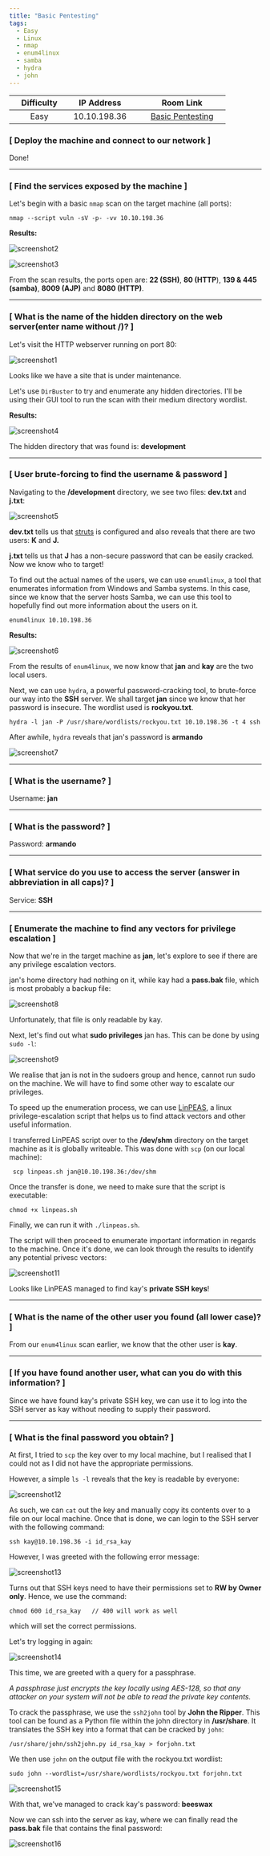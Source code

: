 ```yaml
---
title: "Basic Pentesting"
tags:
  - Easy
  - Linux
  - nmap
  - enum4linux
  - samba
  - hydra
  - john
---
```


|  | Difficulty |  |  IP Address   |  |  | Room Link |  |
|--| :--------: |--|:------------: |--|--| :--------:|--|
|  |   Easy     |  | 10.10.198.36  |  |  | [Basic Pentesting](https://tryhackme.com/room/basicpentestingjt) |  |

### [ Deploy the machine and connect to our network ]

Done!

---

### [ Find the services exposed by the machine ]

Let's begin with a basic `nmap` scan on the target machine (all ports):

```
nmap --script vuln -sV -p- -vv 10.10.198.36 
```

**Results:**

![screenshot2](../assets/images/basic_pentesting/screenshot2.png)

![screenshot3](../assets/images/basic_pentesting/screenshot3.png)

From the scan results, the ports open are: **22 (SSH)**, **80 (HTTP**), **139 & 445 (samba)**, **8009 (AJP)** and **8080 (HTTP)**.

---

### [ What is the name of the hidden directory on the web server(enter name without /)? ]

Let's visit the HTTP webserver running on port 80:

![screenshot1](../assets/images/basic_pentesting/screenshot1.png)

Looks like we have a site that is under maintenance.

Let's use `DirBuster` to try and enumerate any hidden directories. I'll be using their GUI tool to run the scan with their medium directory wordlist.

**Results:**

![screenshot4](../assets/images/basic_pentesting/screenshot4.png)

The hidden directory that was found is: **development**

---

### [ User brute-forcing to find the username & password ]

Navigating to the **/development** directory, we see two files: **dev.txt** and **j.txt**:

![screenshot5](../assets/images/basic_pentesting/screenshot5.png)

**dev.txt** tells us that [struts](https://struts.apache.org/) is configured and also reveals that there are two users: **K** and **J.** 

**j.txt** tells us that **J** has a non-secure password that can be easily cracked. Now we know who to target!

To find out the actual names of the users, we can use `enum4linux`, a tool that enumerates information from Windows and Samba systems. In this case, since we know that the server hosts Samba, we can use this tool to hopefully find out more information about the users on it.

```
enum4linux 10.10.198.36
```

**Results:**

![screenshot6](../assets/images/basic_pentesting/screenshot6.png)

From the results of `enum4linux`, we now know that **jan** and **kay** are the two local users.

Next, we can use `hydra`, a powerful password-cracking tool, to brute-force our way into the **SSH** server. We shall target **jan** since we know that her password is insecure. The wordlist used is **rockyou.txt**.

```
hydra -l jan -P /usr/share/wordlists/rockyou.txt 10.10.198.36 -t 4 ssh
```

After awhile, `hydra` reveals that jan's password is **armando**

![screenshot7](../assets/images/basic_pentesting/screenshot7.png)

---

### [ What is the username? ]

Username: **jan**

---

### [ What is the password? ]

Password: **armando**

---

### [ What service do you use to access the server (answer in abbreviation in all caps)? ]

Service: **SSH**

---

### [ Enumerate the machine to find any vectors for privilege escalation ]

Now that we're in the target machine as **jan**, let's explore to see if there are any privilege escalation vectors.

jan's home directory had nothing on it, while kay had a **pass.bak** file, which is most probably a backup file:

![screenshot8](../assets/images/basic_pentesting/screenshot8.png)

Unfortunately, that file is only readable by kay. 

Next, let's find out what **sudo privileges** jan has. This can be done by using `sudo -l`: 

![screenshot9](../assets/images/basic_pentesting/screenshot9.png)

We realise that jan is not in the sudoers group and hence, cannot run sudo on the machine. We will have to find some other way to escalate our privileges.

To speed up the enumeration process, we can use [LinPEAS](https://github.com/carlospolop/PEASS-ng), a linux privilege-escalation script that helps us to find attack vectors and other useful information.

I transferred LinPEAS script over to the **/dev/shm** directory on the target machine as it is globally writeable. This was done with `scp` (on our local machine):

```
 scp linpeas.sh jan@10.10.198.36:/dev/shm
```

Once the transfer is done, we need to make sure that the script is executable:

```
chmod +x linpeas.sh
```

Finally, we can run it with `./linpeas.sh`.

The script will then proceed to enumerate important information in regards to the machine. Once it's done, we can look through the results to identify any potential privesc vectors:

![screenshot11](../assets/images/basic_pentesting/screenshot11.png)

Looks like LinPEAS managed to find kay's **private SSH keys**! 

---

### [ What is the name of the other user you found (all lower case)? ]

From our `enum4linux` scan earlier, we know that the other user is **kay**.

---

### [ If you have found another user, what can you do with this information? ]

Since we have found kay's private SSH key, we can use it to log into the SSH server as kay without needing to supply their password. 

---

### [ What is the final password you obtain? ]

At first, I tried to `scp` the key over to my local machine, but I realised that I could not as I did not have the appropriate permissions. 

However, a simple `ls -l` reveals that the key is readable by everyone:

![screenshot12](../assets/images/basic_pentesting/screenshot12.png)

As such, we can `cat` out the key and manually copy its contents over to a file on our local machine. Once that is done, we can login to the SSH server with the following command:

```
ssh kay@10.10.198.36 -i id_rsa_kay
```

However, I was greeted with the following error message:

![screenshot13](../assets/images/basic_pentesting/screenshot13.png)

Turns out that SSH keys need to have their permissions set to **RW by Owner only**. Hence, we use the command:

```
chmod 600 id_rsa_kay   // 400 will work as well
```

which will set the correct permissions. 

Let's try logging in again:

![screenshot14](../assets/images/basic_pentesting/screenshot14.png)

This time, we are greeted with a query for a passphrase. 

*A passphrase just encrypts the key locally using AES-128, so that any attacker on your system will not be able to read the private key contents.*

To crack the passphrase, we use the `ssh2john` tool by **John the Ripper**. This tool can be found as a Python file within the john directory in **/usr/share**. It translates the SSH key into a format that can be cracked by `john`:

```
/usr/share/john/ssh2john.py id_rsa_kay > forjohn.txt
```

We then use `john` on the output file with the rockyou.txt wordlist:

```
sudo john --wordlist=/usr/share/wordlists/rockyou.txt forjohn.txt
```

![screenshot15](../assets/images/basic_pentesting/screenshot15.png)

With that, we've managed to crack kay's password: **beeswax**

Now we can ssh into the server as kay, where we can finally read the **pass.bak** file that contains the final password:

![screenshot16](../assets/images/basic_pentesting/screenshot16.png)

